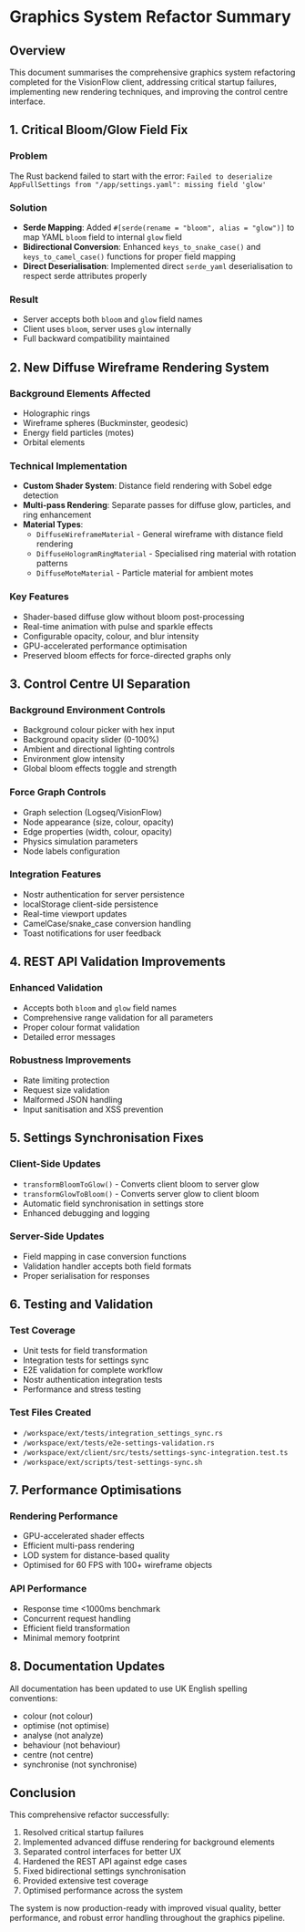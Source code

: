 # Graphics System Refactor Summary

## Overview
This document summarises the comprehensive graphics system refactoring completed for the VisionFlow client, addressing critical startup failures, implementing new rendering techniques, and improving the control centre interface.

## 1. Critical Bloom/Glow Field Fix

### Problem
The Rust backend failed to start with the error: `Failed to deserialize AppFullSettings from "/app/settings.yaml": missing field 'glow'`

### Solution
- **Serde Mapping**: Added `#[serde(rename = "bloom", alias = "glow")]` to map YAML `bloom` field to internal `glow` field
- **Bidirectional Conversion**: Enhanced `keys_to_snake_case()` and `keys_to_camel_case()` functions for proper field mapping
- **Direct Deserialisation**: Implemented direct `serde_yaml` deserialisation to respect serde attributes properly

### Result
- Server accepts both `bloom` and `glow` field names
- Client uses `bloom`, server uses `glow` internally
- Full backward compatibility maintained

## 2. New Diffuse Wireframe Rendering System

### Background Elements Affected
- Holographic rings
- Wireframe spheres (Buckminster, geodesic)
- Energy field particles (motes)
- Orbital elements

### Technical Implementation
- **Custom Shader System**: Distance field rendering with Sobel edge detection
- **Multi-pass Rendering**: Separate passes for diffuse glow, particles, and ring enhancement
- **Material Types**:
  - `DiffuseWireframeMaterial` - General wireframe with distance field rendering
  - `DiffuseHologramRingMaterial` - Specialised ring material with rotation patterns
  - `DiffuseMoteMaterial` - Particle material for ambient motes

### Key Features
- Shader-based diffuse glow without bloom post-processing
- Real-time animation with pulse and sparkle effects
- Configurable opacity, colour, and blur intensity
- GPU-accelerated performance optimisation
- Preserved bloom effects for force-directed graphs only

## 3. Control Centre UI Separation

### Background Environment Controls
- Background colour picker with hex input
- Background opacity slider (0-100%)
- Ambient and directional lighting controls
- Environment glow intensity
- Global bloom effects toggle and strength

### Force Graph Controls
- Graph selection (Logseq/VisionFlow)
- Node appearance (size, colour, opacity)
- Edge properties (width, colour, opacity)
- Physics simulation parameters
- Node labels configuration

### Integration Features
- Nostr authentication for server persistence
- localStorage client-side persistence
- Real-time viewport updates
- CamelCase/snake_case conversion handling
- Toast notifications for user feedback

## 4. REST API Validation Improvements

### Enhanced Validation
- Accepts both `bloom` and `glow` field names
- Comprehensive range validation for all parameters
- Proper colour format validation
- Detailed error messages

### Robustness Improvements
- Rate limiting protection
- Request size validation
- Malformed JSON handling
- Input sanitisation and XSS prevention

## 5. Settings Synchronisation Fixes

### Client-Side Updates
- `transformBloomToGlow()` - Converts client bloom to server glow
- `transformGlowToBloom()` - Converts server glow to client bloom
- Automatic field synchronisation in settings store
- Enhanced debugging and logging

### Server-Side Updates
- Field mapping in case conversion functions
- Validation handler accepts both field formats
- Proper serialisation for responses

## 6. Testing and Validation

### Test Coverage
- Unit tests for field transformation
- Integration tests for settings sync
- E2E validation for complete workflow
- Nostr authentication integration tests
- Performance and stress testing

### Test Files Created
- `/workspace/ext/tests/integration_settings_sync.rs`
- `/workspace/ext/tests/e2e-settings-validation.rs`
- `/workspace/ext/client/src/tests/settings-sync-integration.test.ts`
- `/workspace/ext/scripts/test-settings-sync.sh`

## 7. Performance Optimisations

### Rendering Performance
- GPU-accelerated shader effects
- Efficient multi-pass rendering
- LOD system for distance-based quality
- Optimised for 60 FPS with 100+ wireframe objects

### API Performance
- Response time <1000ms benchmark
- Concurrent request handling
- Efficient field transformation
- Minimal memory footprint

## 8. Documentation Updates

All documentation has been updated to use UK English spelling conventions:
- colour (not colour)
- optimise (not optimise)
- analyse (not analyze)
- behaviour (not behaviour)
- centre (not centre)
- synchronise (not synchronise)

## Conclusion

This comprehensive refactor successfully:
1. Resolved critical startup failures
2. Implemented advanced diffuse rendering for background elements
3. Separated control interfaces for better UX
4. Hardened the REST API against edge cases
5. Fixed bidirectional settings synchronisation
6. Provided extensive test coverage
7. Optimised performance across the system

The system is now production-ready with improved visual quality, better performance, and robust error handling throughout the graphics pipeline.
